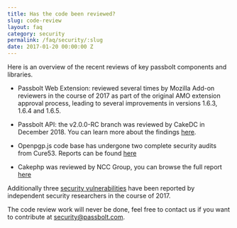 ```yaml
---
title: Has the code been reviewed?
slug: code-review
layout: faq
category: security
permalink: /faq/security/:slug
date: 2017-01-20 00:00:00 Z
---
```

Here is an overview of the recent reviews of key passbolt components and libraries.

- Passbolt Web Extension: reviewed several times by Mozilla Add-on reviewers in the course of 2017 as part of the 
original AMO extension approval process, leading to several improvements in versions 1.6.3, 1.6.4 and 1.6.5.

- Passbolt API: the v2.0.0-RC branch was reviewed by CakeDC in December 2018. You can learn more about the findings
[here](https://medium.com/passbolt/passbolt-api-code-review-results-8bf1efd2ff05).

- Openpgp.js code base has undergone two complete security audits from Cure53. Reports can be found 
[here](https://github.com/openpgpjs/openpgpjs/wiki/Cure53-security-audit)

- Cakephp was reviewed by NCC Group, you can browse the full report 
[here](https://wiki.mozilla.org/images/4/40/Cakephp-report.pdf)

Additionally three [security vulnerabilities](https://help.passbolt.com/incidents) have been reported by independent 
security researchers in the course of 2017.

The code review work will never be done, feel free to contact us if you want to contribute at
[security@passbolt.com](mailto:security@passbolt.com).
